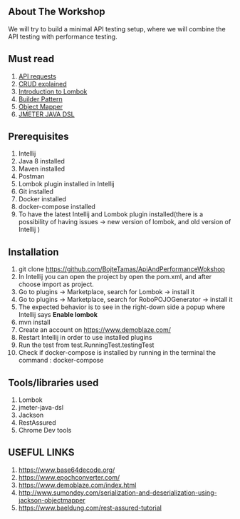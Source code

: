 ## About The Workshop

We will try to build a minimal API testing setup, where we will combine the API testing with performance testing.

## Must read
1. [API requests](https://www.restapitutorial.com/lessons/httpmethods.html)
2. [CRUD explained](https://www.bmc.com/blogs/rest-vs-crud-whats-the-difference/)
3. [Introduction to Lombok](https://www.baeldung.com/intro-to-project-lombok)
4. [Builder Pattern](https://www.baeldung.com/creational-design-patterns#builder)
5. [Object Mapper](https://www.baeldung.com/jackson-object-mapper-tutorial)
6. [JMETER JAVA DSL](https://github.com/abstracta/jmeter-java-dsl)

## Prerequisites

1. Intellij
2. Java 8 installed
3. Maven installed
4. Postman
5. Lombok plugin installed in Intellij
6. Git installed
7. Docker installed
8. docker-compose installed
9. To have the latest Intellij and Lombok plugin installed(there is a possibility of having issues -> new version of lombok, and old version of Intellij )


## Installation

1. git clone https://github.com/BojteTamas/ApiAndPerformanceWokshop
2. In Intellij you can open the project by open the pom.xml, and after choose import as project.
3. Go to plugins -> Marketplace, search for Lombok -> install it
4. Go to plugins -> Marketplace, search for RoboPOJOGenerator -> install it
5. The expected behavior is to see in the right-down side a popup where Intellij says **Enable lombok**
6. mvn install
7. Create an account on https://www.demoblaze.com/
8. Restart Intellij in order to use installed plugins
9. Run the test from test.RunningTest.testingTest 
10. Check if docker-compose is installed by running in the terminal the command : docker-compose


## Tools/libraries used

1. Lombok
2. jmeter-java-dsl
3. Jackson
4. RestAssured
5. Chrome Dev tools

## USEFUL LINKS

1. https://www.base64decode.org/
2. https://www.epochconverter.com/
3. https://www.demoblaze.com/index.html
4. http://www.sumondey.com/serialization-and-deserialization-using-jackson-objectmapper
5. https://www.baeldung.com/rest-assured-tutorial